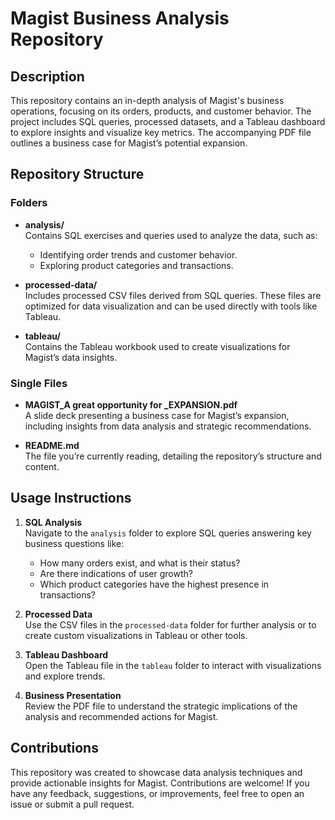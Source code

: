 # Magist Business Analysis Repository

## Description

This repository contains an in-depth analysis of Magist's business operations, focusing on its orders, products, and customer behavior. The project includes SQL queries, processed datasets, and a Tableau dashboard to explore insights and visualize key metrics. The accompanying PDF file outlines a business case for Magist’s potential expansion.

## Repository Structure

### Folders
- **analysis/**  
  Contains SQL exercises and queries used to analyze the data, such as:
  - Identifying order trends and customer behavior.
  - Exploring product categories and transactions.

- **processed-data/**  
  Includes processed CSV files derived from SQL queries. These files are optimized for data visualization and can be used directly with tools like Tableau.

- **tableau/**  
  Contains the Tableau workbook used to create visualizations for Magist’s data insights.

### Single Files
- **MAGIST_A great opportunity for _EXPANSION.pdf**  
  A slide deck presenting a business case for Magist’s expansion, including insights from data analysis and strategic recommendations.

- **README.md**  
  The file you’re currently reading, detailing the repository’s structure and content.

## Usage Instructions

1. **SQL Analysis**  
   Navigate to the `analysis` folder to explore SQL queries answering key business questions like:
   - How many orders exist, and what is their status?
   - Are there indications of user growth?
   - Which product categories have the highest presence in transactions?

2. **Processed Data**  
   Use the CSV files in the `processed-data` folder for further analysis or to create custom visualizations in Tableau or other tools.

3. **Tableau Dashboard**  
   Open the Tableau file in the `tableau` folder to interact with visualizations and explore trends.

4. **Business Presentation**  
   Review the PDF file to understand the strategic implications of the analysis and recommended actions for Magist.

## Contributions

This repository was created to showcase data analysis techniques and provide actionable insights for Magist. Contributions are welcome! If you have any feedback, suggestions, or improvements, feel free to open an issue or submit a pull request.
